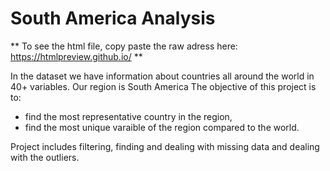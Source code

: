# South America Analysis

** To see the html file, copy paste the raw adress here: https://htmlpreview.github.io/ **

In the dataset we have information about countries all around the world in 40+ variables. Our region is South America  The objective of this project is to:

* find the most representative country in the region,
* find the most unique varaible of the region compared to the world. 

Project includes filtering, finding and dealing with missing data and dealing with the outliers. 
